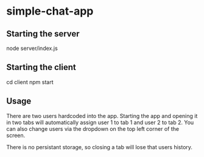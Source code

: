 # simple-chat-app

## Starting the server
node server/index.js

## Starting the client
cd client
npm start

## Usage
There are two users hardcoded into the app. Starting the app and opening it in two tabs will automatically assign user 1 to tab 1 and user 2 to tab 2. You can also change users via the dropdown on the top left corner of the screen. 

There is no persistant storage, so closing a tab will lose that users history. 


